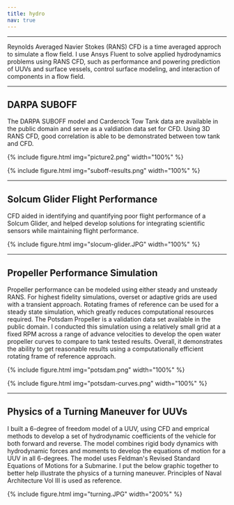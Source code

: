 ```yaml
---
title: hydro
nav: true
---
```


------

Reynolds Averaged Navier Stokes (RANS) CFD is a time averaged approch to simulate a flow field. I use Ansys Fluent to solve applied hydrodynamics problems using RANS CFD, such as performance and powering prediction of UUVs and surface vessels, control surface modeling, and interaction of components in a flow field.

------

## DARPA SUBOFF

The DARPA SUBOFF model and Carderock Tow Tank data are available in the public domain and serve as a valdiation data set for CFD. Using 3D RANS CFD, good correlation is able to be demonstrated between tow tank and CFD.

{% include figure.html img="picture2.png" width="100%" %}

{% include figure.html img="suboff-results.png" width="100%" %}

------

## Solcum Glider Flight Performance

CFD aided in identifying and quantifying poor flight performance of a Solcum Glider, and helped develop solutions for integrating scientific sensors while maintaining flight performance. 

{% include figure.html img="slocum-glider.JPG" width="100%" %}

------

## Propeller Performance Simulation

Propeller performance can be modeled using either steady and unsteady RANS. For highest fidelity simulations, overset or adaptive grids are used with a transient approach. Rotating frames of reference can be used for a steady state simulation, which greatly reduces computational resources required. The Potsdam Propeller is a validation data set available in the public domain. I conducted this simulation using a relatively small grid at a fixed RPM across a range of advance velocities to develop the open water propeller curves to compare to tank tested results. Overall, it demonstrates the ability to get reasonable results using a computationally efficient rotating frame of reference approach.

{% include figure.html img="potsdam.png" width="100%" %}

{% include figure.html img="potsdam-curves.png" width="100%" %}

------

## Physics of a Turning Maneuver for UUVs

I built a 6-degree of freedom model of a UUV, using CFD and emprical methods to develop a set of hydrodynamic coefficients of the vehicle for both forward and reverse. The model combines rigid body dynamics with hydrodynamic forces and moments to develop the equations of motion for a UUV in all 6-degrees. The model uses Feldman's Revised Standard Equations of Motions for a Submarine. I put the below graphic together to better help illustrate the physics of a turning maneuver. Principles of Naval Architecture Vol III is used as reference.

{% include figure.html img="turning.JPG" width="200%" %}

